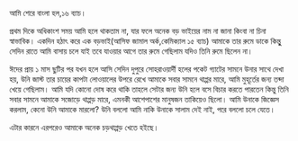 আমি শেরে বাংলা হল,১৬ ব্যাচ।
প্রথম দিকে অধিকাংশ সময় আমি হলে থাকতাম না, যার ফলে অনেক বড় ভাইয়ের নাম না জানা কিংবা না চিনা স্বাভাবিক। একদিন হঠাৎ করে এক বড়ভাই(আসিফ জামাল অর্ক,কেমিক্যাল ১৫ ব্যাচ) আমাকে তার রুমে ডাকে কিন্তুু সেদিন রাতে  আমি বাসায় চলে যাই তবে যাওয়ার আগে তার রুমে গেছিলাম যদিও তিনি রুমে ছিলেন না।
ঈদের প্রায় ১ মাস ছুটির পর যখন হলে আসি সেদিন দুপুরে সোহরাওয়ার্দী হলের পকেট গ্যাটের সামনে উনার সাথে দেখা হয়,  উনি জাস্ট তার চায়ের কাপটা লোওয়ালের উপরে রেখে আমাকে সবার সামনে থাপ্পর মারে, আমি মুহূর্তের জন্য তব্দা খেয়ে গেছিলাম। আমি যদি কোনো দোষ করে থাকি  তাহলে সেটার জন্য উনি হলে বসে বিচার করতে পারতেন কিন্তু তিনি সবার সামনে আমাকে সজোড়ে থাপ্পড় মারে, এমনকী আশেপাশের মানুষজন তাকিয়েও ছিলো। আমি উনাকে জিজ্ঞেস করলাম, কেনো উনি আমাকে মারলো?   উনি বললো আমি নাকি উনাকে সালাম দেই নাই, পরে বললো চলে যেতে।
এটার কারনে এরপরেও আমাকে অনেক চড়থাপ্পড় খেতে হইছে।      
